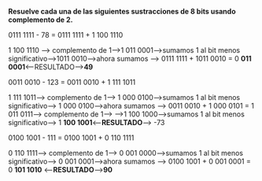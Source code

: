 **Resuelve cada una de las siguientes sustracciones de 8 bits usando complemento de 2.**

0111 1111 - 78 = 0111 1111 + 1 100 1110 

1 100 1110 --> complemento de 1-->1 011 0001-->sumamos 1 al bit menos significativo-->1011 0010-->ahora sumamos
--> 0111 1111 + 1011 0010 = 0 **011 0001**<--RESULTADO-->**49**

0011 0010 - 123 = 0011 0010 + 1 111 1011 

1 111 1011--> complemento de 1--> 1 000 0100-->sumamos 1 al bit menos significativo--> 1 000 0100-->ahora sumamos
--> 0011 0010 + 1 000 0101 = 1 011 0111--> complemento de 1-->
-->1 100 1000-->sumamos 1 al bit menos significativo--> 
1 **100 1001**<--**RESULTADO**--> -73


0100 1001 - 111 = 0100 1001 + ‭0 110 1111‬

0 110 1111‬--> complemento de 1--> 0 001 0000-->sumamos 1 al bit menos significativo--> 0 001 0001-->ahora sumamos
--> 0100 1001 + 0 001 0001 = 0 **101 1010** <--**RESULTADO**-->**90**

